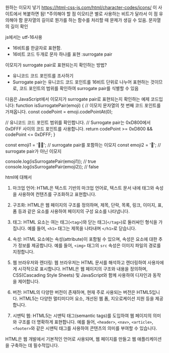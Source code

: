 원하는 이모지 넣기
 https://html-css-js.com/html/character-codes/icons/
 이 사이트에서 복붙하면 됨! 
 *주의해야 할 점
  이모티콘 별로 사용하는 비트가 달라서 이 점 유의해야 함
  문자열의 길이로 뭔가를 하는 함수를 처리할 때 문제가 생길 수 있음.
  문자열의 길이 확인

js에서는 utf-16사용
 - 16비트를 한글자로 표현함.
 - 16비트 코드 두개로 문자 하나를 표현 :surrogate pair

이모지가 surrogate pair로 표현되는지 확인하는 방법?
 - 유니코드 코드 포인트를 조사하기
 - Surrogate pair는 유니코드 코드 포인트를 16비트 단위로 나누어 표현하는 것이므로, 코드 포인트의 범위를 확인하여 surrogate pair를 식별할 수 있음

다음은 JavaScript에서 이모지가 surrogate pair로 표현되는지 확인하는 예제 코드입니다:
function isSurrogatePair(emoji) {
  // 이모지 문자열의 첫 번째 코드 포인트를 가져옵니다.
  const codePoint = emoji.codePointAt(0);

  // 유니코드 코드 포인트 범위를 확인합니다.
  // Surrogate pair는 0xD800에서 0xDFFF 사이의 코드 포인트를 사용합니다.
  return codePoint >= 0xD800 && codePoint <= 0xDFFF;
}

const emoji1 = '🧑‍🎓'; // surrogate pair를 포함하는 이모지
const emoji2 = '🍎';      // surrogate pair가 아닌 이모지

console.log(isSurrogatePair(emoji1)); // true
console.log(isSurrogatePair(emoji2)); // false

html에 대해서
1. 마크업 언어: HTML은 텍스트 기반의 마크업 언어로, 텍스트 문서 내에 태그와 속성을 사용하여 컨텐츠를 구조화하고 표현합니다.

2. 구조화: HTML은 웹 페이지의 구조를 정의하며, 제목, 단락, 목록, 링크, 이미지, 표, 폼 등과 같은 요소를 사용하여 페이지의 구성 요소를 나타냅니다.

3. 태그: HTML 요소는 여는 태그(`<tag>`)와 닫는 태그(`</tag>`)로 둘러싸인 형식을 가집니다. 예를 들어, `<h1>` 태그는 제목을 나타내며 `</h1>`로 닫습니다.

4. 속성: HTML 요소에는 속성(attribute)이 포함될 수 있으며, 속성은 요소에 대한 추가 정보를 제공합니다. 예를 들어, `<img>` 태그의 `src` 속성은 이미지 파일의 경로를 지정합니다.

5. 웹 브라우저와 렌더링: 웹 브라우저는 HTML 문서를 해석하고 렌더링하여 사용자에게 시각적으로 표시합니다. HTML은 웹 페이지의 구조와 내용을 정의하며, CSS(Cascading Style Sheets) 및 JavaScript와 함께 사용하여 디자인과 동작을 제어합니다.

6. 버전: HTML의 다양한 버전이 존재하며, 현재 주로 사용되는 버전은 HTML5입니다. HTML5는 다양한 멀티미디어 요소, 개선된 웹 폼, 지오로케이션 지원 등을 제공합니다.

7. 시맨틱 웹: HTML5는 시맨틱 태그(semantic tags)를 도입하여 웹 페이지의 의미와 구조를 더 명확하게 표현합니다. 예를 들어, `<header>`, `<nav>`, `<article>`, `<footer>`와 같은 시맨틱 태그를 사용하여 콘텐츠의 의미를 부여할 수 있습니다.

HTML은 웹 개발에서 기본적인 언어로 사용되며, 웹 페이지를 만들고 웹 애플리케이션을 구축하는 데 필수적입니다.

